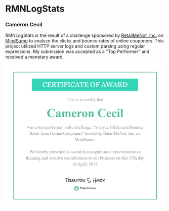 # RMNLogStats
### Cameron Cecil
RMNLogStats is the result of a challenge sponsored by [RetailMeNot, Inc.](http://retailmenot.com) on [MindSumo](http://mindsumo.com) to analyze the clicks and bounce rates of online couponers. This project utilized HTTP server logs and custom parsing using regular expressions. My submission was accepted as a "Top Performer" and received a monetary award.

![RetailMeNot Top Performer Certificate](https://github.com/scrapcode/RMNLogStats/blob/master/rmn_cert.PNG?raw=true)
